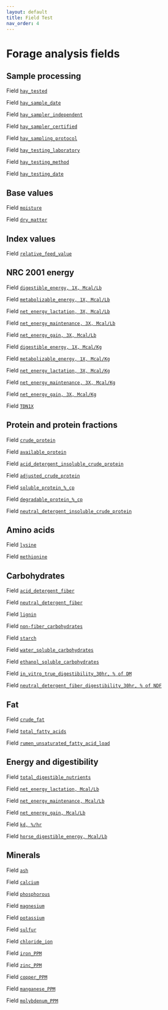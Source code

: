 ```yaml
---
layout: default
title: Field Test
nav_order: 4
---
```

# Forage analysis fields

## Sample processing

Field [`hay_tested`]()

Field [`hay_sample_date`]()

Field [`hay_sampler_independent`]()

Field [`hay_sampler_certified`]()

Field [`hay_sampling_protocol`]()

Field [`hay_testing_laboratory`]()

Field [`hay_testing_method`]()

Field [`hay_testing_date`]()

## Base values

Field [`moisture`]()

Field [`dry_matter`]()

## Index values

Field [`relative_feed_value`]()

## NRC 2001 energy

Field [`digestible_energy, 1X, Mcal/Lb`]()

Field [`metabolizable_energy, 1X, Mcal/Lb`]()

Field [`net_energy_lactation, 3X, Mcal/Lb`]()

Field [`net_energy_maintenance, 3X, Mcal/Lb`]()

Field [`net_energy_gain, 3X, Mcal/Lb`]()

Field [`digestible_energy, 1X, Mcal/Kg`]()

Field [`metabolizable_energy, 1X, Mcal/Kg`]()

Field [`net_energy_lactation, 3X, Mcal/Kg`]()

Field [`net_energy_maintenance, 3X, Mcal/Kg`]()

Field [`net_energy_gain, 3X, Mcal/Kg`]()

Field [`TDN1X`]()

## Protein and protein fractions

Field [`crude_protein`]()

Field [`available_protein`]()

Field [`acid_detergent_insoluble_crude_protein`]()

Field [`adjusted_crude_protein`]()

Field [`soluble_protein_%_cp`]()

Field [`degradable_protein_%_cp`]()

Field [`neutral_detergent_insoluble_crude_protein`]()

## Amino acids

Field [`lysine`]()

Field [`methionine`]()

## Carbohydrates

Field [`acid_detergent_fiber`]()

Field [`neutral_detergent_fiber`]()

Field [`lignin`]()

Field [`non-fiber_carbohydrates`]()

Field [`starch`]()

Field [`water_soluble_carbohydrates`]()

Field [`ethanol_soluble_carbohydrates`]()

Field [`in_vitro_true_digestibility_30hr, % of DM`]()

Field [`neutral_detergent_fiber_digestibility_30hr, % of NDF`]()

## Fat

Field [`crude_fat`]()

Field [`total_fatty_acids`]()

Field [`rumen_unsaturated_fatty_acid_load`]()

## Energy and digestibility

Field [`total_digestible_nutrients`]()

Field [`net_energy_lactation, Mcal/Lb`]()

Field [`net_energy_maintenance, Mcal/Lb`]()

Field [`net_energy_gain, Mcal/Lb`]()

Field [`kd, %/hr`]()

Field [`horse_digestible_energy, Mcal/Lb`]()

## Minerals

Field [`ash`]()

Field [`calcium`]()

Field [`phosphorous`]()

Field [`magnesium`]()

Field [`potassium`]()

Field [`sulfur`]()

Field [`chloride_ion`]()

Field [`iron_PPM`]()

Field [`zinc_PPM`]()

Field [`copper_PPM`]()

Field [`manganese_PPM`]()

Field [`molybdenum_PPM`]()
